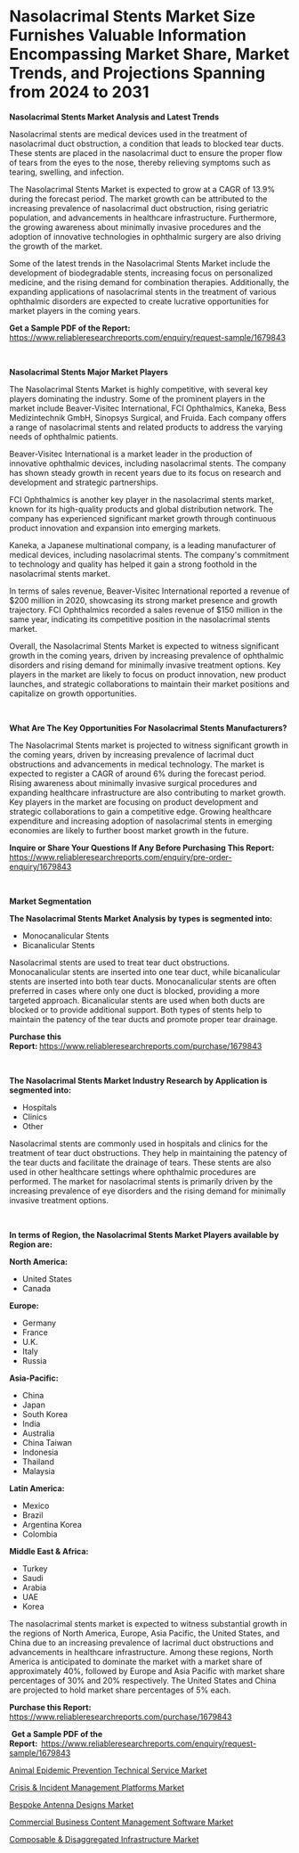 <p><h1>Nasolacrimal Stents Market Size Furnishes Valuable Information Encompassing Market Share, Market Trends, and Projections Spanning from 2024 to 2031</h1></p><p><strong>Nasolacrimal Stents Market Analysis and Latest Trends</strong></p>
<p><p>Nasolacrimal stents are medical devices used in the treatment of nasolacrimal duct obstruction, a condition that leads to blocked tear ducts. These stents are placed in the nasolacrimal duct to ensure the proper flow of tears from the eyes to the nose, thereby relieving symptoms such as tearing, swelling, and infection.</p><p>The Nasolacrimal Stents Market is expected to grow at a CAGR of 13.9% during the forecast period. The market growth can be attributed to the increasing prevalence of nasolacrimal duct obstruction, rising geriatric population, and advancements in healthcare infrastructure. Furthermore, the growing awareness about minimally invasive procedures and the adoption of innovative technologies in ophthalmic surgery are also driving the growth of the market.</p><p>Some of the latest trends in the Nasolacrimal Stents Market include the development of biodegradable stents, increasing focus on personalized medicine, and the rising demand for combination therapies. Additionally, the expanding applications of nasolacrimal stents in the treatment of various ophthalmic disorders are expected to create lucrative opportunities for market players in the coming years.</p></p>
<p><strong>Get a Sample PDF of the Report:&nbsp;</strong> <a href="https://www.reliableresearchreports.com/enquiry/request-sample/1679843">https://www.reliableresearchreports.com/enquiry/request-sample/1679843</a></p>
<p>&nbsp;</p>
<p><strong>Nasolacrimal Stents Major Market Players</strong></p>
<p><p>The Nasolacrimal Stents Market is highly competitive, with several key players dominating the industry. Some of the prominent players in the market include Beaver-Visitec International, FCI Ophthalmics, Kaneka, Bess Medizintechnik GmbH, Sinopsys Surgical, and Fruida. Each company offers a range of nasolacrimal stents and related products to address the varying needs of ophthalmic patients.</p><p>Beaver-Visitec International is a market leader in the production of innovative ophthalmic devices, including nasolacrimal stents. The company has shown steady growth in recent years due to its focus on research and development and strategic partnerships.</p><p>FCI Ophthalmics is another key player in the nasolacrimal stents market, known for its high-quality products and global distribution network. The company has experienced significant market growth through continuous product innovation and expansion into emerging markets.</p><p>Kaneka, a Japanese multinational company, is a leading manufacturer of medical devices, including nasolacrimal stents. The company's commitment to technology and quality has helped it gain a strong foothold in the nasolacrimal stents market.</p><p>In terms of sales revenue, Beaver-Visitec International reported a revenue of $200 million in 2020, showcasing its strong market presence and growth trajectory. FCI Ophthalmics recorded a sales revenue of $150 million in the same year, indicating its competitive position in the nasolacrimal stents market.</p><p>Overall, the Nasolacrimal Stents Market is expected to witness significant growth in the coming years, driven by increasing prevalence of ophthalmic disorders and rising demand for minimally invasive treatment options. Key players in the market are likely to focus on product innovation, new product launches, and strategic collaborations to maintain their market positions and capitalize on growth opportunities.</p></p>
<p>&nbsp;</p>
<p><strong>What Are The Key Opportunities For Nasolacrimal Stents Manufacturers?</strong></p>
<p><p>The Nasolacrimal Stents market is projected to witness significant growth in the coming years, driven by increasing prevalence of lacrimal duct obstructions and advancements in medical technology. The market is expected to register a CAGR of around 6% during the forecast period. Rising awareness about minimally invasive surgical procedures and expanding healthcare infrastructure are also contributing to market growth. Key players in the market are focusing on product development and strategic collaborations to gain a competitive edge. Growing healthcare expenditure and increasing adoption of nasolacrimal stents in emerging economies are likely to further boost market growth in the future.</p></p>
<p><strong>Inquire or Share Your Questions If Any Before Purchasing This Report:</strong> <a href="https://www.reliableresearchreports.com/enquiry/pre-order-enquiry/1679843">https://www.reliableresearchreports.com/enquiry/pre-order-enquiry/1679843</a></p>
<p>&nbsp;</p>
<p><strong>Market Segmentation</strong></p>
<p><strong>The Nasolacrimal Stents Market Analysis by types is segmented into:</strong></p>
<p><ul><li>Monocanalicular Stents</li><li>Bicanalicular Stents</li></ul></p>
<p><p>Nasolacrimal stents are used to treat tear duct obstructions. Monocanalicular stents are inserted into one tear duct, while bicanalicular stents are inserted into both tear ducts. Monocanalicular stents are often preferred in cases where only one duct is blocked, providing a more targeted approach. Bicanalicular stents are used when both ducts are blocked or to provide additional support. Both types of stents help to maintain the patency of the tear ducts and promote proper tear drainage.</p></p>
<p><strong>Purchase this Report:&nbsp;</strong><a href="https://www.reliableresearchreports.com/purchase/1679843">https://www.reliableresearchreports.com/purchase/1679843</a></p>
<p>&nbsp;</p>
<p><strong>The Nasolacrimal Stents Market Industry Research by Application is segmented into:</strong></p>
<p><ul><li>Hospitals</li><li>Clinics</li><li>Other</li></ul></p>
<p><p>Nasolacrimal stents are commonly used in hospitals and clinics for the treatment of tear duct obstructions. They help in maintaining the patency of the tear ducts and facilitate the drainage of tears. These stents are also used in other healthcare settings where ophthalmic procedures are performed. The market for nasolacrimal stents is primarily driven by the increasing prevalence of eye disorders and the rising demand for minimally invasive treatment options.</p></p>
<p>&nbsp;</p>
<p><strong>In terms of Region, the Nasolacrimal Stents Market Players available by Region are:</strong></p>
<p>
    <p> <strong> North America: </strong>
        <ul>
            <li>United States</li>
            <li>Canada</li>
        </ul>
        </p> 
    <p> <strong> Europe: </strong>
        <ul>
            <li>Germany</li>
            <li>France</li>
            <li>U.K.</li>
            <li>Italy</li>
            <li>Russia</li>
        </ul>
        </p> 
    <p> <strong> Asia-Pacific: </strong>
        <ul>
            <li>China</li>
            <li>Japan</li>
            <li>South Korea</li>
            <li>India</li>
            <li>Australia</li>
            <li>China Taiwan</li>
            <li>Indonesia</li>
            <li>Thailand</li>
            <li>Malaysia</li>
        </ul>
        </p> 
    <p> <strong> Latin America: </strong>
        <ul>
            <li>Mexico</li>
            <li>Brazil</li>
            <li>Argentina Korea</li>
            <li>Colombia</li>
        </ul>
        </p> 
    <p> <strong> Middle East & Africa: </strong>
        <ul>
            <li>Turkey</li>
            <li>Saudi</li>
            <li>Arabia</li>
            <li>UAE</li>
            <li>Korea</li>
        </ul>
    </p>
    </p>
<p><p>The nasolacrimal stents market is expected to witness substantial growth in the regions of North America, Europe, Asia Pacific, the United States, and China due to an increasing prevalence of lacrimal duct obstructions and advancements in healthcare infrastructure. Among these regions, North America is anticipated to dominate the market with a market share of approximately 40%, followed by Europe and Asia Pacific with market share percentages of 30% and 20% respectively. The United States and China are projected to hold market share percentages of 5% each.</p></p>
<p><strong>Purchase this Report: </strong><a href="https://www.reliableresearchreports.com/purchase/1679843">https://www.reliableresearchreports.com/purchase/1679843</a></p>
<p>&nbsp;<strong>Get a Sample PDF of the Report:&nbsp;&nbsp;</strong><a href="https://www.reliableresearchreports.com/enquiry/request-sample/1679843">https://www.reliableresearchreports.com/enquiry/request-sample/1679843</a></p>
<p><strong></strong></p>
<p><p><a href="https://medium.com/@rosejohnson762014/decoding-animal-epidemic-prevention-technical-service-market-metrics-market-share-trends-and-c7bc35eff966">Animal Epidemic Prevention Technical Service Market</a></p><p><a href="https://medium.com/@sarademiri71/crisis-amp-incident-management-platforms-market-outlook-industry-overview-and-forecast-2024-to-3801b70202cd">Crisis & Incident Management Platforms Market</a></p><p><a href="https://medium.com/@rosejohnson762014/bespoke-antenna-designs-market-the-key-to-successful-business-strategy-forecast-till-2031-230fe0fde787">Bespoke Antenna Designs Market</a></p><p><a href="https://medium.com/@ashleyhills1920/commercial-business-content-management-software-market-insight-market-trends-growth-forecasted-a63049e6bac4">Commercial Business Content Management Software Market</a></p><p><a href="https://medium.com/@sarademiri71/composable-amp-disaggregated-infrastructure-market-trends-and-market-analysis-forecasted-for-d87c4d8b7351">Composable & Disaggregated Infrastructure Market</a></p></p>